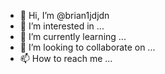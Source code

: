 - 👋 Hi, I’m @brian1jdjdn
- 👀 I’m interested in ...
- 🌱 I’m currently learning ...
- 💞️ I’m looking to collaborate on ...
- 📫 How to reach me ...

<!---
brian1jdjdn/brian1jdjdn is a ✨ special ✨ repository because its `README.md` (this file) appears on your GitHub profile.
You can click the Preview link to take a look at your changes.
--->
